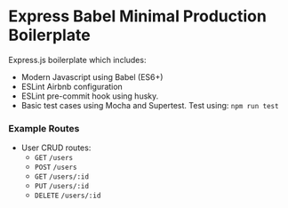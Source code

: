 # Express Babel Minimal Production Boilerplate
Express.js boilerplate which includes:

* Modern Javascript using Babel (ES6+)
* ESLint Airbnb configuration
* ESLint pre-commit hook using husky.
* Basic test cases using Mocha and Supertest. Test using: `npm run test`

### Example Routes
* User CRUD routes:
    * `GET` `/users`
    * `POST` `/users`
    * `GET` `/users/:id`
    * `PUT` `/users/:id`
    * `DELETE` `/users/:id`
